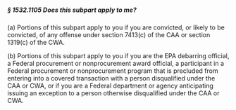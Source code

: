 ##### § 1532.1105 Does this subpart apply to me? #####

(a) Portions of this subpart apply to you if you are convicted, or likely to be convicted, of any offense under section 7413(c) of the CAA or section 1319(c) of the CWA.

(b) Portions of this subpart apply to you if you are the EPA debarring official, a Federal procurement or nonprocurement award official, a participant in a Federal procurement or nonprocurement program that is precluded from entering into a covered transaction with a person disqualified under the CAA or CWA, or if you are a Federal department or agency anticipating issuing an exception to a person otherwise disqualified under the CAA or CWA.